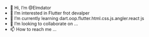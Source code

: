 - 👋 Hi, I’m @Elmdator
- 👀 I’m interested in Flutter frot devalper
- 🌱 I’m currently learning dart.oop.flutter.html.css.js.angler.react js
- 💞️ I’m looking to collaborate on ...
- 📫 How to reach me ...

<!---
Elmdator/Elmdator is a ✨ special ✨ repository because its `README.md` (this file) appears on your GitHub profile.
You can click the Preview link to take a look at your changes.
--->
